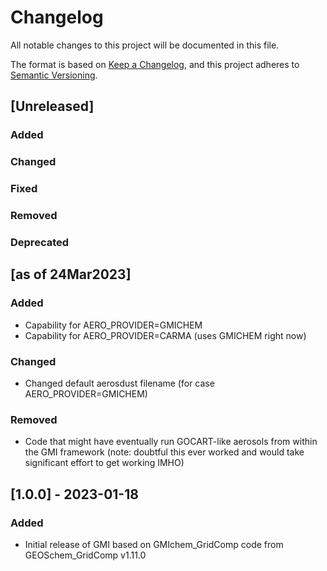 # Changelog

All notable changes to this project will be documented in this file.

The format is based on [Keep a Changelog](https://keepachangelog.com/en/1.0.0/),
and this project adheres to [Semantic Versioning](https://semver.org/spec/v2.0.0.html).

## [Unreleased]

### Added

### Changed

### Fixed

### Removed

### Deprecated


## [as of 24Mar2023]

### Added

- Capability for AERO_PROVIDER=GMICHEM
- Capability for AERO_PROVIDER=CARMA (uses GMICHEM right now)

### Changed

- Changed default aerosdust filename (for case AERO_PROVIDER=GMICHEM)

### Removed

- Code that might have eventually run GOCART-like aerosols from within the GMI framework (note: doubtful this ever worked and would take significant effort to get working IMHO)


## [1.0.0] - 2023-01-18

### Added

- Initial release of GMI based on GMIchem_GridComp code from GEOSchem_GridComp v1.11.0
